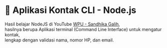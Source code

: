 # 📇 Aplikasi Kontak CLI - Node.js

Hasil belajar NodeJS di YouTube [WPU - Sandhika Galih](https://www.youtube.com/@sandhikagalihWPU),  
hasilnya berupa Aplikasi terminal (Command Line Interface) untuk mengatur kontak,  
lengkap dengan validasi nama, nomor HP, dan email.